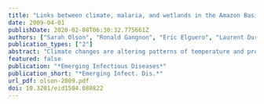 ```yaml
---
title: "Links between climate, malaria, and wetlands in the Amazon Basin"
date: 2009-04-01
publishDate: 2020-02-08T06:30:32.775661Z
authors: ["Sarah Olson", "Ronald Gangnon", "Eric Elguero", "Laurent Durieux", "Jean-François Guégan", "Jonathan Foley", "Jonathan Patz"]
publication_types: ["2"]
abstract: "Climate changes are altering patterns of temperature and precipitation, potentially affecting regions of malaria transmission. We show that areas of the Amazon Basin with few wetlands show a variable relationship between precipitation and malaria, while areas with extensive wetlands show a negative relationship with malaria incidence."
featured: false
publication: "*Emerging Infectious Diseases*"
publication_short: "*Emerging Infect. Dis.*"
url_pdf: olson-2009.pdf
doi: 10.3201/eid1504.080822
---
```


